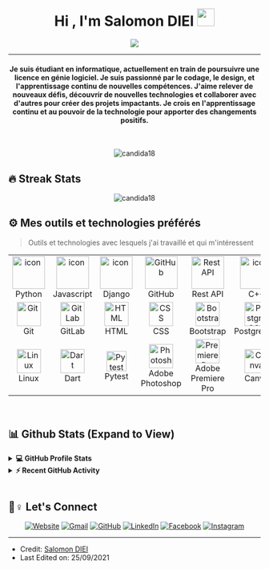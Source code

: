 <h1 align="center">Hi , I'm Salomon DIEI <img src="https://media.giphy.com/media/hvRJCLFzcasrR4ia7z/giphy.gif" width="35"></h1>

<p align="center">
  <a href="https://github.com/DenverCoder1/readme-typing-svg"><img src="https://readme-typing-svg.herokuapp.com?lines=Étudiant+en+informatique;Développeur+Web+et+Mobile+Full+Stack;Designer%20graphique;Monteur%20vidéo&center=true&width=500&height=50"></a>
</p>






<hr/>
<h4 align="center">Je suis étudiant en informatique, actuellement en train de poursuivre une licence en génie logiciel. Je suis passionné par le codage, le design, et l'apprentissage continu de nouvelles compétences. J'aime relever de nouveaux défis, découvrir de nouvelles technologies et collaborer avec d'autres pour créer des projets impactants. Je crois en l'apprentissage continu et au pouvoir de la technologie pour apporter des changements positifs.</h4>
<br>
<p align="center"> <img src="https://komarev.com/ghpvc/?username=candida18&label=Profile%20views&color=0e75b6&style=plastic" alt="candida18" /> </p>

## 🔥 Streak Stats
<p align="center"><img src="https://github-readme-streak-stats.herokuapp.com/?user=candida18&theme=algolia" alt="candida18"  /></p>


## ⚙️ Mes outils et technologies préférés 

> Outils et technologies avec lesquels j'ai travaillé et qui m'intéressent

<table>
  <tr>
    <td align="center" width="96">
      <a href="#macropower-tech">
        <img src="https://techstack-generator.vercel.app/python-icon.svg" alt="icon" width="65" height="65" />
      </a>
      <br>Python
    </td>
    <td align="center" width="96">
        <img src="https://techstack-generator.vercel.app/js-icon.svg" alt="icon" width="65" height="65" />
      <br>Javascript
    </td>
       <td align="center" width="96">
        <img src="https://techstack-generator.vercel.app/django-icon.svg" alt="icon" width="65" height="65" />
      <br>Django
    </td>
       <td align="center" width="96">
        <img src="https://techstack-generator.vercel.app/github-icon.svg" width="65" height="65" alt="GitHub" />
      <br>GitHub
    </td>
          <td align="center" width="96">
        <img src="https://techstack-generator.vercel.app/restapi-icon.svg" width="65" height="65" alt="Rest API" />
      <br>Rest API
    </td>
     <td align="center" width="96">
        <img src="https://techstack-generator.vercel.app/cpp-icon.svg" alt="icon" width="65" height="65" />
      <br>C++
    </td>
  <tr>
    <td align="center" width="96">
        <img src="https://skillicons.dev/icons?i=git" width="48" height="48" alt="Git" />
      <br>Git
    </td>
    <td align="center"  width="96">
        <img src="https://skillicons.dev/icons?i=gitlab" width="48" height="48" alt="GitLab" />
      <br>GitLab
    </td>
    <td align="center"  width="96">
        <img src="https://skillicons.dev/icons?i=html" width="48" height="48" alt="HTML" />
      <br>HTML
    </td>
    <td align="center" width="96">
        <img src="https://skillicons.dev/icons?i=css" width="48" height="48" alt="CSS" />
      <br>CSS
    </td>
    <td align="center"  width="96">
        <img src="https://skillicons.dev/icons?i=bootstrap" width="48" height="48" alt="Bootstrap" />
      <br>Bootstrap
    </td>
        <td align="center" width="96">
        <img src="https://skillicons.dev/icons?i=postgres" width="48" height="48" alt="PostgreSQL" />
      <br>PostgreSQL
    </td>
   <tr>
            <td align="center" width="96">
        <img src="https://skillicons.dev/icons?i=linux" width="48" height="48" alt="Linux" />
      <br>Linux
    </td>
    <td align="center" width="96">
        <img src="https://skillicons.dev/icons?i=dart" width="48" height="48" alt="Dart" />
      <br>Dart
    </td>
    <td align="center" width="96">
        <img src="https://bruhin.software/img/logos/pytest.svg" width="40" height="40" alt="Pytest" />
      <br>Pytest
    </td>
    <td align="center" width="96">
        <img src="https://skillicons.dev/icons?i=ps" width="48" height="48" alt="Photoshop" />
      <br>Adobe Photoshop
    </td>
    <td align="center" width="96">
        <img src="https://skillicons.dev/icons?i=premiere" width="48" height="48" alt="Premiere Pro" />
      <br>Adobe Premiere Pro
    </td>
    <td align="center" width="96">
        <img src="https://upload.wikimedia.org/wikipedia/commons/thumb/0/0b/Canva_Logo.svg/1280px-Canva_Logo.svg.png" width="48" height="48" alt="Canva" />
      <br>Canva
    </td>
  </tr>
</table>



<br/>

## 📊 Github Stats (Expand to View) 


<details> 
  <summary><b>💻 GitHub Profile Stats</b></summary>
  <br/>
  <p align="center">
    <a href="https://github.com/anuraghazra/github-readme-stats"><img alt="Candida's Github Stats" src="https://github-readme-stats.vercel.app/api?username=candida18&show_icons=true&count_private=true&theme=algolia" height="192px"/></a>
<br/>
  &nbsp;
	  <img src="https://github-readme-stats.vercel.app/api/top-langs?username=candida18&show_icons=true&locale=en&layout=compact&theme=algolia" alt="candida18" height="192px"/>
  <br/>
  <b>Note:</b> Top languages is only a metric of the languages my public code consists of and doesn't reflect experience or skill level.
  </p>
</details>


<details>
  <summary><b>⚡ Recent GitHub Activity</b></summary>
  <br/>
   <a href="https://github.com/salomondiei08"><img alt="Salomon's Activity Graph" src="https://activity-graph.herokuapp.com/graph?username=candida18&custom_title=Candida%20Noronha's%20Contribution%20Graph&theme=react-dark" /></a>
  <br/>

</details>

<br/>

## 🙋♀ Let's Connect
<p align="center">
  <a href="https://salomondiei08.github.io/CV-Test/"><img src="https://img.icons8.com/bubbles/50/000000/web.png" alt="Website"/></a>
	<a href="mailto:salomondiei08@8@gmail.com"><img src="https://img.icons8.com/bubbles/50/000000/gmail.png" alt="Gmail"/></a>
	<a href="https://github.com/salomondiei08"><img src="https://img.icons8.com/bubbles/50/000000/github.png" alt="GitHub"/></a>
	<a href="https://www.linkedin.com/in/salomon-d-8312a1139/"><img src="https://img.icons8.com/bubbles/50/000000/linkedin.png" alt="LinkedIn"/></a>
	<a href="https://www.facebook.com/profile.php?id=100008656127855"><img src="https://img.icons8.com/bubbles/50/000000/facebook-new.png" alt="Facebook"/></a>
	<a href="https://www.instagram.com/salomondiei/"><img src="https://img.icons8.com/bubbles/50/000000/instagram.png" alt="Instagram"/></a>

	
</p>

<hr/>

* Credit: [Salomon DIEI](https://github.com/salomondiei08)
* Last Edited on: 25/09/2021








